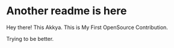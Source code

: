 # Another readme is here

Hey there! This Akkya.
This is My First OpenSource Contribution.

Trying to be better.

